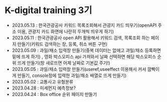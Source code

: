# K-digital training 3기
+ 2023.05.13 : 한국관광공사 키워드 목록조회해서 관광지 카드 띄우기(openAPI 주소 이용, 관광지 카드 화면에 나란히 두개씩 띄우게 하기)
+ 2023.05.11 : 한국관광공사 open API 활용해서 키워드 검색, 목록조회 하는 페이지 만들기(키워드 검색하는 창, 등록, 취소 버튼 구현) 
+ 2023.05.09 : 과일/채소 입력창 만들기(중복 데이터는 없애고 과일/채소 등록하면 밑에 뜨게 하기) , 영화 박스오피스 api 가져와서 날짜 선택하면 해당 박스오피스 순위 뜨게 만들기(창 새로뜨면 어제 날짜로 기본값 주기!)
+ 2023.05.05 : 과일/채소 입력창 만들기(useref,useeffect 이용해서 커서 깜빡이게 만들기, console창에 입력한 과일/채소 배열로 뜨게 만들기)
+ 2023.05.02 : 교통사고 유형분류
+ 2023.04.28 : 미세먼지 예측정보? 
+ 2023.04.24 : Box office 순위 페이지 만들기 